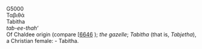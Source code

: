 <body>
  <p>G5000<br>  Ταβιθά  <br> Tabitha  <br><i>tab-ee-thah‘ </i><br>Of Chaldee origin (compare [<a href="h6646.htm">6646</a> ); <i>the</i> <i>gazelle</i>; <i>Tabitha</i> (that is, <i>Tabjetha</i>), a Christian female: - Tabitha.<br></p>
 </body>